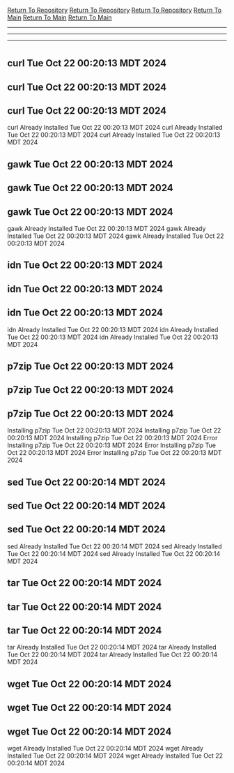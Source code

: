 [Return To Repository](https://github.com/DigitalWarrior/piholeparser/)
[Return To Repository](https://github.com/DigitalWarrior/piholeparser/)
[Return To Repository](https://github.com/DigitalWarrior/piholeparser/)
[Return To Main](https://github.com/DigitalWarrior/piholeparser/blob/master/RecentRunLogs/Mainlog.md)
[Return To Main](https://github.com/DigitalWarrior/piholeparser/blob/master/RecentRunLogs/Mainlog.md)
[Return To Main](https://github.com/DigitalWarrior/piholeparser/blob/master/RecentRunLogs/Mainlog.md)
____________________________________
____________________________________
____________________________________
# 
# 
# 
## curl Tue Oct 22 00:20:13 MDT 2024
## curl Tue Oct 22 00:20:13 MDT 2024
## curl Tue Oct 22 00:20:13 MDT 2024
curl Already Installed Tue Oct 22 00:20:13 MDT 2024
curl Already Installed Tue Oct 22 00:20:13 MDT 2024
curl Already Installed Tue Oct 22 00:20:13 MDT 2024
## gawk Tue Oct 22 00:20:13 MDT 2024
## gawk Tue Oct 22 00:20:13 MDT 2024
## gawk Tue Oct 22 00:20:13 MDT 2024
gawk Already Installed Tue Oct 22 00:20:13 MDT 2024
gawk Already Installed Tue Oct 22 00:20:13 MDT 2024
gawk Already Installed Tue Oct 22 00:20:13 MDT 2024
## idn Tue Oct 22 00:20:13 MDT 2024
## idn Tue Oct 22 00:20:13 MDT 2024
## idn Tue Oct 22 00:20:13 MDT 2024
idn Already Installed Tue Oct 22 00:20:13 MDT 2024
idn Already Installed Tue Oct 22 00:20:13 MDT 2024
idn Already Installed Tue Oct 22 00:20:13 MDT 2024
## p7zip Tue Oct 22 00:20:13 MDT 2024
## p7zip Tue Oct 22 00:20:13 MDT 2024
## p7zip Tue Oct 22 00:20:13 MDT 2024
Installing p7zip Tue Oct 22 00:20:13 MDT 2024
Installing p7zip Tue Oct 22 00:20:13 MDT 2024
Installing p7zip Tue Oct 22 00:20:13 MDT 2024
Error Installing p7zip Tue Oct 22 00:20:13 MDT 2024
Error Installing p7zip Tue Oct 22 00:20:13 MDT 2024
Error Installing p7zip Tue Oct 22 00:20:13 MDT 2024
## sed Tue Oct 22 00:20:14 MDT 2024
## sed Tue Oct 22 00:20:14 MDT 2024
## sed Tue Oct 22 00:20:14 MDT 2024
sed Already Installed Tue Oct 22 00:20:14 MDT 2024
sed Already Installed Tue Oct 22 00:20:14 MDT 2024
sed Already Installed Tue Oct 22 00:20:14 MDT 2024
## tar Tue Oct 22 00:20:14 MDT 2024
## tar Tue Oct 22 00:20:14 MDT 2024
## tar Tue Oct 22 00:20:14 MDT 2024
tar Already Installed Tue Oct 22 00:20:14 MDT 2024
tar Already Installed Tue Oct 22 00:20:14 MDT 2024
tar Already Installed Tue Oct 22 00:20:14 MDT 2024
## wget Tue Oct 22 00:20:14 MDT 2024
## wget Tue Oct 22 00:20:14 MDT 2024
## wget Tue Oct 22 00:20:14 MDT 2024
wget Already Installed Tue Oct 22 00:20:14 MDT 2024
wget Already Installed Tue Oct 22 00:20:14 MDT 2024
wget Already Installed Tue Oct 22 00:20:14 MDT 2024
